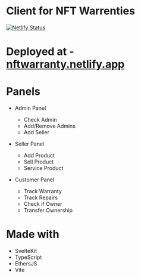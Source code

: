 # Client for NFT Warrenties

[![Netlify Status](https://api.netlify.com/api/v1/badges/081f3b02-cfdb-436b-be1b-f688074c4d3d/deploy-status)](https://app.netlify.com/sites/nftwarranty/deploys)

# Deployed at - [nftwarranty.netlify.app](https://nftwarranty.netlify.app/)

# Panels

- Admin Panel

  - Check Admin
  - Add/Remove Admins
  - Add Seller

- Seller Panel

  - Add Product
  - Sell Product
  - Service Product

- Customer Panel

  - Track Warranty
  - Track Repairs
  - Check if Owner
  - Transfer Ownership

# Made with

- SvelteKit
- TypeScript
- EthersJS
- Vite
